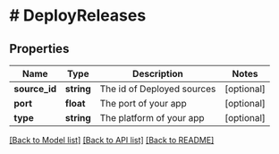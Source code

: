 # # DeployReleases

## Properties

Name | Type | Description | Notes
------------ | ------------- | ------------- | -------------
**source_id** | **string** | The id of Deployed sources | [optional]
**port** | **float** | The port of your app | [optional]
**type** | **string** | The platform of your app | [optional]

[[Back to Model list]](../../README.md#models) [[Back to API list]](../../README.md#endpoints) [[Back to README]](../../README.md)
